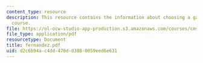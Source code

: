 ```yaml
---
content_type: resource
description: This resource contains the information about choosing a game in this
  course.
file: https://ol-ocw-studio-app-production.s3.amazonaws.com/courses/cms-600-videogame-theory-and-analysis-fall-2007/d2c6b94ac4dd470dd3880059eed6e631_fernandez.pdf
file_type: application/pdf
resourcetype: Document
title: fernandez.pdf
uid: d2c6b94a-c4dd-470d-d388-0059eed6e631
---
```

